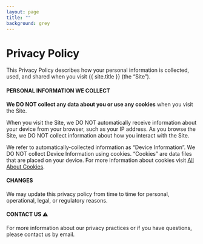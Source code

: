 ```yaml
---
layout: page
title: ""
background: grey
---
```

<div class="col-lg-12 text-center">
	<h1 class="section-heading text-uppercase">Privacy Policy</h1>
</div>

This Privacy Policy describes how your personal information is collected, used, and shared when you visit {{ site.title }} (the “Site”).

#### PERSONAL INFORMATION WE COLLECT

**We DO NOT collect any data about you or use any cookies** when you visit the Site.

When you visit the Site, we DO NOT automatically receive information about your device from your browser, such as your IP address. As you browse the Site, we DO NOT collect information about how you interact with the Site.

We refer to automatically-collected information as “Device Information”. We DO NOT collect Device Information using cookies. “Cookies” are data files that are placed on your device. For more information about cookies visit [All About Cookies](https://allaboutcookies.org).


#### CHANGES

We may update this privacy policy from time to time for personal, operational, legal, or regulatory reasons.

#### CONTACT US ⚠️

For more information about our privacy practices or if you have questions, please contact us by email.
<!-- <a href="mailto:{{ site.email }}">{{ site.email }}</a> -->